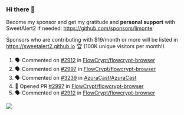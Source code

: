 ### Hi there 👋

Become my sponsor and get my gratitude and **personal support** with SweetAlert2 if needed: https://github.com/sponsors/limonte

Sponsors who are contributing with $19/month or more will be listed in https://sweetalert2.github.io 🏆 (100K unique visitors per month!)

<!--START_SECTION:activity-->
1. 🗣 Commented on [#2912](https://github.com/FlowCrypt/flowcrypt-browser/issues/2912) in [FlowCrypt/flowcrypt-browser](https://github.com/FlowCrypt/flowcrypt-browser)
2. 🗣 Commented on [#2997](https://github.com/FlowCrypt/flowcrypt-browser/issues/2997) in [FlowCrypt/flowcrypt-browser](https://github.com/FlowCrypt/flowcrypt-browser)
3. 🗣 Commented on [#3239](https://github.com/AzuraCast/AzuraCast/issues/3239) in [AzuraCast/AzuraCast](https://github.com/AzuraCast/AzuraCast)
4. 💪 Opened PR [#2997](https://github.com/FlowCrypt/flowcrypt-browser/pull/2997) in [FlowCrypt/flowcrypt-browser](https://github.com/FlowCrypt/flowcrypt-browser)
5. 🗣 Commented on [#2912](https://github.com/FlowCrypt/flowcrypt-browser/issues/2912) in [FlowCrypt/flowcrypt-browser](https://github.com/FlowCrypt/flowcrypt-browser)
<!--END_SECTION:activity-->

![](https://github-readme-stats.vercel.app/api?username=limonte&theme=vue&show_icons=true)
